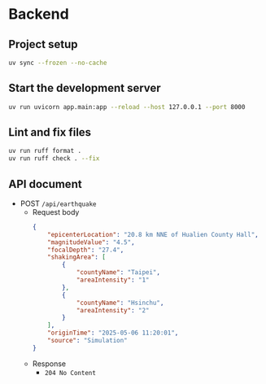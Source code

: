 # Backend

## Project setup
```bash
uv sync --frozen --no-cache
```

## Start the development server
```bash
uv run uvicorn app.main:app --reload --host 127.0.0.1 --port 8000
```

## Lint and fix files
```bash
uv run ruff format . 
uv run ruff check . --fix  
```

## API document
- POST `/api/earthquake`
  - Request body
    ```json
    {
        "epicenterLocation": "20.8 km NNE of Hualien County Hall",
        "magnitudeValue": "4.5",
        "focalDepth": "27.4",
        "shakingArea": [
            {
                "countyName": "Taipei",
                "areaIntensity": "1"
            },
            {
                "countyName": "Hsinchu",
                "areaIntensity": "2"
            }
        ],
        "originTime": "2025-05-06 11:20:01",
        "source": "Simulation"
    }
    ```
  - Response
    - `204 No Content`